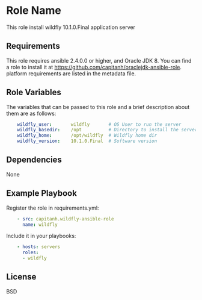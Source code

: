 Role Name
=========

This role install wildfly 10.1.0.Final application server

Requirements
------------

This role requires ansible 2.4.0.0 or higher, and Oracle JDK 8. You can find a role to install it at https://github.com/capitanh/oraclejdk-ansible-role. platform requirements are listed
in the metadata file.

Role Variables
--------------

The variables that can be passed to this role and a brief description about
them are as follows:

```yaml
    wildfly_user:       wildfly       # OS User to run the server
    wildfly_basedir:    /opt          # Directory to install the server
    wildfly_home:       /opt/wildfly  # Wildfly home dir
    wildfly_version:    10.1.0.Final  # Software version
```

Dependencies
------------

None

Example Playbook
----------------

Register the role in requirements.yml:

```yaml
    - src: capitanh.wildfly-ansible-role
      name: wildfly
```
Include it in your playbooks:

```yaml
    - hosts: servers
      roles:
      - wildfly
```

License
-------

BSD

